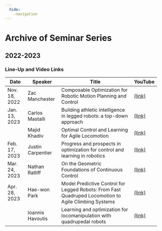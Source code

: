 ```yaml
---
  hide:
    -navigation
---
```


# Archive of Seminar Series

## 2022-2023

### Line-Up and Video Links

| Date | Speaker | Title | YouTube |
| ----------- | ----------- | ----------- | ----------- |
| Nov. 18, 2022 | Zac Manchester | Composable Optimization for Robotic Motion Planning and Control | [(link)](https://www.youtube.com/watch?v=6tPx5kM4A3E&ab_channel=Model-BasedOptimization) |
| Jan. 13, 2023 | Carlos Mastalli | Building athletic intelligence in legged robots: a top-down approach | [(link)](https://www.youtube.com/watch?v=ljkN7jclsWM) |
|  | Majid Khadiv | Optimal Control and Learning for Agile Locomotion | [(link)](https://youtu.be/ljkN7jclsWM?t=1638) |
| Feb. 17, 2023 | Justin Carpentier | Progress and prospects in optimization for control and learning in robotics | [(link)](https://www.youtube.com/watch?v=tG64oj5GrsE) |
| Mar. 24, 2023 | Nathan Ratliff | On the Geometric Foundations of Continuous Control | [(link)](https://www.youtube.com/watch?v=_7B181kS4Xg) |
| Apr. 28, 2023 | Hae-won Park | Model Predictive Control for Legged Robots: From Fast Quadruped Locomotion to Agile Climbing Systems | [(link)](https://www.youtube.com/watch?v=ivfQNhxEjAw&t=133s) |
| | Ioannis Havoutis | Learning and optimization for locomanipulation with quadrupedal robots | [(link)](https://www.youtube.com/watch?v=ivfQNhxEjAw&t=1352s) |
